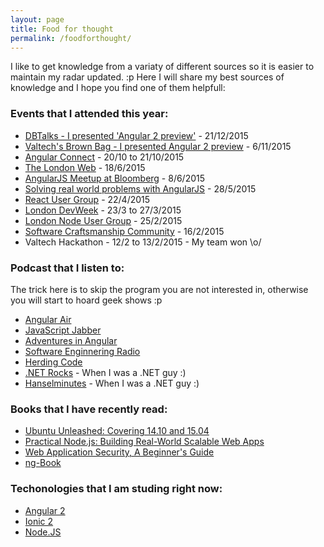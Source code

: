 ```yaml
---
layout: page
title: Food for thought
permalink: /foodforthought/
---
```

I like to get knowledge from a variaty of different sources so it is easier to maintain my radar updated. :p
Here I will share my best sources of knowledge and I hope you find one of them helpfull:

### Events that I attended this year:

* [DBTalks - I presented 'Angular 2 preview'](https://www.youtube.com/watch?v=hzPaxAHa7J8) - 21/12/2015
* [Valtech's Brown Bag - I presented Angular 2 preview](http://rafaelaudy.github.io/angular-preview-talk/) - 6/11/2015
* [Angular Connect](http://angularconnect.com/) - 20/10 to 21/10/2015
* [The London Web](http://www.meetup.com/londonweb/events/194463862/) - 18/6/2015
* [AngularJS Meetup at Bloomberg](http://www.meetup.com/AngularJS-London/events/222822606/) - 8/6/2015
* [Solving real world problems with AngularJS](http://www.meetup.com/AngularJS-London-BYOP/events/222500091/) - 28/5/2015
* [React User Group](http://www.meetup.com/London-React-User-Group/events/221724860/) - 22/4/2015
* [London DevWeek](http://devweek.com/) - 23/3 to 27/3/2015
* [London Node User Group](http://lanyrd.com/2015/lnug-february/) - 25/2/2015
* [Software Craftsmanship Community](http://www.meetup.com/london-software-craftsmanship/events/220459894/) - 16/2/2015
* Valtech Hackathon - 12/2 to 13/2/2015 - My team won \o/

### Podcast that I listen to:

The trick here is to skip the program you are not interested in, otherwise you will start to hoard geek shows :p

* [Angular Air](http://angular-air.com/)
* [JavaScript Jabber](https://devchat.tv/js-jabber)
* [Adventures in Angular](https://devchat.tv/adventures-in-angular)
* [Software Enginnering Radio](http://www.se-radio.net/)
* [Herding Code](http://herdingcode.com/)
* [.NET Rocks](https://www.dotnetrocks.com/) - When I was a .NET guy :)
* [Hanselminutes](http://hanselminutes.com/) - When I was a .NET guy :)

### Books that I have recently read:

* [Ubuntu Unleashed: Covering 14.10 and 15.04](http://www.amazon.co.uk/Ubuntu-Unleashed-2015-Edition-Covering-ebook/dp/B00PWNOJ8Y)
* [Practical Node.js: Building Real-World Scalable Web Apps](http://www.apress.com/9781430265955)
* [Web Application Security, A Beginner's Guide](http://www.amazon.co.uk/Web-Application-Security-Beginners-Guide/dp/0071776168)
* [ng-Book](https://www.ng-book.com/)

### Techonologies that I am studing right now:

* [Angular 2](https://angular.io/)
* [Ionic 2](http://ionic.io/2)
* [Node.JS](https://nodejs.org/en/)

